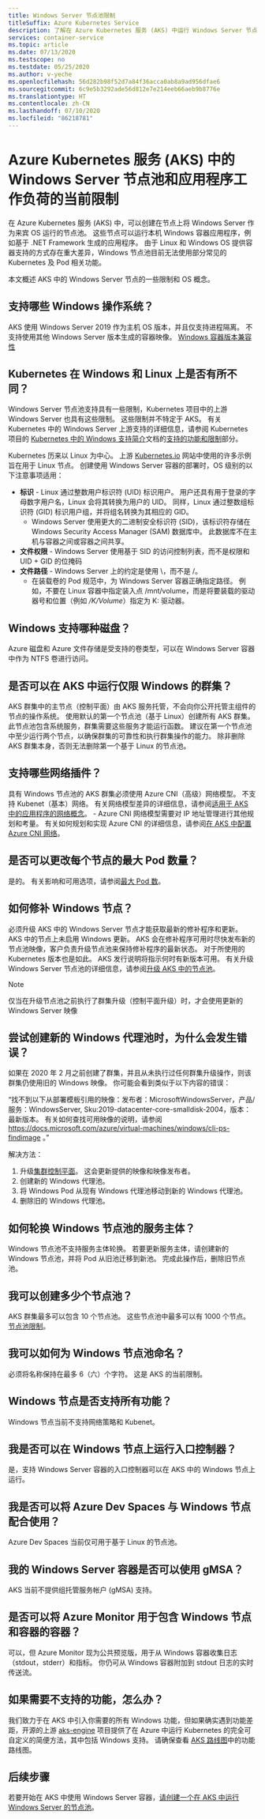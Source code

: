 ```yaml
---
title: Windows Server 节点池限制
titleSuffix: Azure Kubernetes Service
description: 了解在 Azure Kubernetes 服务 (AKS) 中运行 Windows Server 节点池和应用程序工作负荷时的已知限制
services: container-service
ms.topic: article
ms.date: 07/13/2020
ms.testscope: no
ms.testdate: 05/25/2020
ms.author: v-yeche
ms.openlocfilehash: 56d282b98f52d7a84f36acca0ab8a9ad956dfae6
ms.sourcegitcommit: 6c9e5b3292ade56d812e7e214eeb66aeb9b8776e
ms.translationtype: HT
ms.contentlocale: zh-CN
ms.lasthandoff: 07/10/2020
ms.locfileid: "86218781"
---
```

<!--Verified successfully-->
# <a name="current-limitations-for-windows-server-node-pools-and-application-workloads-in-azure-kubernetes-service-aks"></a>Azure Kubernetes 服务 (AKS) 中的 Windows Server 节点池和应用程序工作负荷的当前限制

在 Azure Kubernetes 服务 (AKS) 中，可以创建在节点上将 Windows Server 作为来宾 OS 运行的节点池。 这些节点可以运行本机 Windows 容器应用程序，例如基于 .NET Framework 生成的应用程序。 由于 Linux 和 Windows OS 提供容器支持的方式存在重大差异，Windows 节点池目前无法使用部分常见的 Kubernetes 及 Pod 相关功能。

本文概述 AKS 中的 Windows Server 节点的一些限制和 OS 概念。

## <a name="which-windows-operating-systems-are-supported"></a>支持哪些 Windows 操作系统？

AKS 使用 Windows Server 2019 作为主机 OS 版本，并且仅支持进程隔离。 不支持使用其他 Windows Server 版本生成的容器映像。 [Windows 容器版本兼容性][windows-container-compat]

## <a name="is-kubernetes-different-on-windows-and-linux"></a>Kubernetes 在 Windows 和 Linux 上是否有所不同？

Windows Server 节点池支持具有一些限制，Kubernetes 项目中的上游 Windows Server 也具有这些限制。 这些限制并不特定于 AKS。 有关 Kubernetes 中的 Windows Server 上游支持的详细信息，请参阅 Kubernetes 项目的 [Kubernetes 中的 Windows 支持简介][intro-windows]文档的[支持的功能和限制][upstream-limitations]部分。

Kubernetes 历来以 Linux 为中心。 上游 [Kubernetes.io][kubernetes] 网站中使用的许多示例旨在用于 Linux 节点。 创建使用 Windows Server 容器的部署时，OS 级别的以下注意事项适用：

- **标识** - Linux 通过整数用户标识符 (UID) 标识用户。 用户还具有用于登录的字母数字用户名，Linux 会将其转换为用户的 UID。 同样，Linux 通过整数组标识符 (GID) 标识用户组，并将组名转换为其相应的 GID。
    - Windows Server 使用更大的二进制安全标识符 (SID)，该标识符存储在 Windows Security Access Manager (SAM) 数据库中。 此数据库不在主机与容器之间或容器之间共享。
- **文件权限** - Windows Server 使用基于 SID 的访问控制列表，而不是权限和 UID + GID 的位掩码
- **文件路径** - Windows Server 上的约定是使用 \，而不是 /。
    - 在装载卷的 Pod 规范中，为 Windows Server 容器正确指定路径。 例如，不要在 Linux 容器中指定装入点 /mnt/volume，而是将要装载的驱动器号和位置（例如 */K/Volume*）指定为 K: 驱动器。

## <a name="what-kind-of-disks-are-supported-for-windows"></a>Windows 支持哪种磁盘？

Azure 磁盘和 Azure 文件存储是受支持的卷类型，可以在 Windows Server 容器中作为 NTFS 卷进行访问。

## <a name="can-i-run-windows-only-clusters-in-aks"></a>是否可以在 AKS 中运行仅限 Windows 的群集？

AKS 群集中的主节点（控制平面）由 AKS 服务托管，不会向你公开托管主组件的节点的操作系统。 使用默认的第一个节点池（基于 Linux）创建所有 AKS 群集。 此节点池包含系统服务，群集需要这些服务才能运行函数。 建议在第一个节点池中至少运行两个节点，以确保群集的可靠性和执行群集操作的能力。 除非删除 AKS 群集本身，否则无法删除第一个基于 Linux 的节点池。

## <a name="what-network-plug-ins-are-supported"></a>支持哪些网络插件？

具有 Windows 节点池的 AKS 群集必须使用 Azure CNI（高级）网络模型。 不支持 Kubenet（基本）网络。 有关网络模型差异的详细信息，请参阅[适用于 AKS 中的应用程序的网络概念][azure-network-models]。 - Azure CNI 网络模型需要对 IP 地址管理进行其他规划和考量。 有关如何规划和实现 Azure CNI 的详细信息，请参阅[在 AKS 中配置 Azure CNI 网络][configure-azure-cni]。

## <a name="can-i-change-the-max--of-pods-per-node"></a>是否可以更改每个节点的最大 Pod 数量？

是的。 有关影响和可用选项，请参阅[最大 Pod 数][maximum-number-of-pods]。

## <a name="how-do-patch-my-windows-nodes"></a>如何修补 Windows 节点？

必须升级 AKS 中的 Windows Server 节点才能获取最新的修补程序和更新。 AKS 中的节点上未启用 Windows 更新。 AKS 会在修补程序可用时尽快发布新的节点池映像，客户负责升级节点池来保持修补程序的最新状态。 对于所使用的 Kubernetes 版本也是如此。 AKS 发行说明将指示何时有新版本可用。 有关升级 Windows Server 节点池的详细信息，请参阅[升级 AKS 中的节点池][nodepool-upgrade]。

> [!NOTE]
> 仅当在升级节点池之前执行了群集升级（控制平面升级）时，才会使用更新的 Windows Server 映像
>

## <a name="why-am-i-seeing-an-error-when-i-try-to-create-a-new-windows-agent-pool"></a>尝试创建新的 Windows 代理池时，为什么会发生错误？

如果在 2020 年 2 月之前创建了群集，并且从未执行过任何群集升级操作，则该群集仍使用旧的 Windows 映像。 你可能会看到类似于以下内容的错误：

“找不到以下从部署模板引用的映像：发布者：MicrosoftWindowsServer，产品/服务：WindowsServer, Sku:2019-datacenter-core-smalldisk-2004，版本：最新版本。 有关如何查找可用映像的说明，请参阅 https://docs.microsoft.com/azure/virtual-machines/windows/cli-ps-findimage 。”

解决方法：

1. 升级[集群控制平面][upgrade-cluster-cp]。 这会更新提供的映像和映像发布者。
1. 创建新的 Windows 代理池。
1. 将 Windows Pod 从现有 Windows 代理池移动到新的 Windows 代理池。
1. 删除旧的 Windows 代理池。

## <a name="how-do-i-rotate-the-service-principal-for-my-windows-node-pool"></a>如何轮换 Windows 节点池的服务主体？

Windows 节点池不支持服务主体轮换。 若要更新服务主体，请创建新的 Windows 节点池，并将 Pod 从旧池迁移到新池。 完成此操作后，删除旧节点池。

## <a name="how-many-node-pools-can-i-create"></a>我可以创建多少个节点池？

AKS 群集最多可以包含 10 个节点池。 这些节点池中最多可以有 1000 个节点。 [节点池限制][nodepool-limitations]。

## <a name="what-can-i-name-my-windows-node-pools"></a>我可以如何为 Windows 节点池命名？

必须将名称保持在最多 6（六）个字符。 这是 AKS 的当前限制。

## <a name="are-all-features-supported-with-windows-nodes"></a>Windows 节点是否支持所有功能？

Windows 节点当前不支持网络策略和 Kubenet。

## <a name="can-i-run-ingress-controllers-on-windows-nodes"></a>我是否可以在 Windows 节点上运行入口控制器？

是，支持 Windows Server 容器的入口控制器可以在 AKS 中的 Windows 节点上运行。

## <a name="can-i-use-azure-dev-spaces-with-windows-nodes"></a>我是否可以将 Azure Dev Spaces 与 Windows 节点配合使用？

Azure Dev Spaces 当前仅可用于基于 Linux 的节点池。

## <a name="can-my-windows-server-containers-use-gmsa"></a>我的 Windows Server 容器是否可以使用 gMSA？

AKS 当前不提供组托管服务帐户 (gMSA) 支持。

## <a name="can-i-use-azure-monitor-for-containers-with-windows-nodes-and-containers"></a>是否可以将 Azure Monitor 用于包含 Windows 节点和容器的容器？

可以，但 Azure Monitor 现为公共预览版，用于从 Windows 容器收集日志（stdout，stderr）和指标。 你仍可从 Windows 容器附加到 stdout 日志的实时传送流。

## <a name="what-if-i-need-a-feature-which-is-not-supported"></a>如果需要不支持的功能，怎么办？

我们致力于在 AKS 中引入你需要的所有 Windows 功能，但如果确实遇到功能差距，开源的上游 [aks-engine][aks-engine] 项目提供了在 Azure 中运行 Kubernetes 的完全可自定义的简便方法，其中包括 Windows 支持。 请确保查看 [AKS 路线图][aks-roadmap]中的功能路线图。

## <a name="next-steps"></a>后续步骤

若要开始在 AKS 中使用 Windows Server 容器，[请创建一个在 AKS 中运行 Windows Server 的节点池][windows-node-cli]。

<!-- LINKS - external -->

[kubernetes]: https://kubernetes.io
[aks-engine]: https://github.com/azure/aks-engine
[upstream-limitations]: https://kubernetes.io/docs/setup/production-environment/windows/intro-windows-in-kubernetes/#supported-functionality-and-limitations
[intro-windows]: https://kubernetes.io/docs/setup/production-environment/windows/intro-windows-in-kubernetes/
[aks-roadmap]: https://github.com/Azure/AKS/projects/1

<!-- LINKS - internal -->

[azure-network-models]: concepts-network.md#azure-virtual-networks
[configure-azure-cni]: configure-azure-cni.md
[nodepool-upgrade]: use-multiple-node-pools.md#upgrade-a-node-pool
[windows-node-cli]: windows-container-cli.md
[aks-support-policies]: support-policies.md
[aks-faq]: faq.md
[upgrade-cluster]: upgrade-cluster.md
[upgrade-cluster-cp]: use-multiple-node-pools.md#upgrade-a-cluster-control-plane-with-multiple-node-pools
[azure-outbound-traffic]: ../load-balancer/load-balancer-outbound-connections.md#defaultsnat
[nodepool-limitations]: use-multiple-node-pools.md#limitations
[windows-container-compat]: https://docs.microsoft.com/virtualization/windowscontainers/deploy-containers/version-compatibility?tabs=windows-server-2019%2Cwindows-10-1909
[maximum-number-of-pods]: configure-azure-cni.md#maximum-pods-per-node
[azure-monitor]: ../azure-monitor/insights/container-insights-overview.md#what-does-azure-monitor-for-containers-provide


<!-- Update_Description: update meta properties, wording update, update link -->